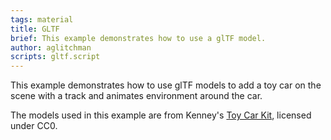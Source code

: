 ```yaml
---
tags: material
title: GLTF
brief: This example demonstrates how to use a glTF model.
author: aglitchman
scripts: gltf.script
---
```


This example demonstrates how to use glTF models to add a toy car on the scene with a track and animates environment around the car.

The models used in this example are from Kenney's [Toy Car Kit](https://kenney.nl/assets/toy-car-kit), licensed under CC0.
